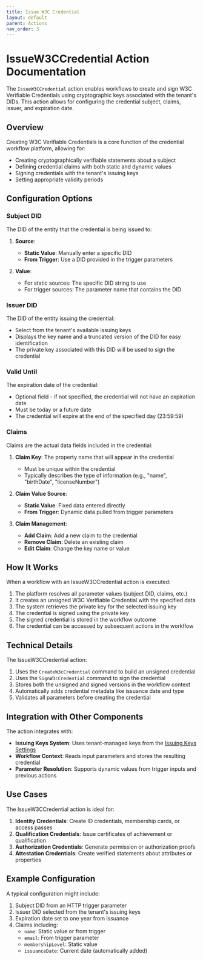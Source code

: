 ```yaml
---
title: Issue W3C Credential
layout: default
parent: Actions
nav_order: 3
---
```


# IssueW3CCredential Action Documentation

The `IssueW3CCredential` action enables workflows to create and sign W3C Verifiable Credentials using cryptographic keys associated with the tenant's DIDs. This action allows for configuring the credential subject, claims, issuer, and expiration date.

## Overview

Creating W3C Verifiable Credentials is a core function of the credential workflow platform, allowing for:

- Creating cryptographically verifiable statements about a subject
- Defining credential claims with both static and dynamic values
- Signing credentials with the tenant's issuing keys
- Setting appropriate validity periods

## Configuration Options

### Subject DID

The DID of the entity that the credential is being issued to:

1. **Source**: 
   - **Static Value**: Manually enter a specific DID
   - **From Trigger**: Use a DID provided in the trigger parameters

2. **Value**: 
   - For static sources: The specific DID string to use
   - For trigger sources: The parameter name that contains the DID

### Issuer DID

The DID of the entity issuing the credential:

- Select from the tenant's available issuing keys
- Displays the key name and a truncated version of the DID for easy identification
- The private key associated with this DID will be used to sign the credential

### Valid Until

The expiration date of the credential:

- Optional field - if not specified, the credential will not have an expiration date
- Must be today or a future date
- The credential will expire at the end of the specified day (23:59:59)

### Claims

Claims are the actual data fields included in the credential:

1. **Claim Key**: The property name that will appear in the credential
   - Must be unique within the credential
   - Typically describes the type of information (e.g., "name", "birthDate", "licenseNumber")

2. **Claim Value Source**:
   - **Static Value**: Fixed data entered directly
   - **From Trigger**: Dynamic data pulled from trigger parameters

3. **Claim Management**:
   - **Add Claim**: Add a new claim to the credential
   - **Remove Claim**: Delete an existing claim
   - **Edit Claim**: Change the key name or value

## How It Works

When a workflow with an IssueW3CCredential action is executed:

1. The platform resolves all parameter values (subject DID, claims, etc.)
2. It creates an unsigned W3C Verifiable Credential with the specified data
3. The system retrieves the private key for the selected issuing key
4. The credential is signed using the private key
5. The signed credential is stored in the workflow outcome
6. The credential can be accessed by subsequent actions in the workflow

## Technical Details

The IssueW3CCredential action:

1. Uses the `CreateW3cCredential` command to build an unsigned credential
2. Uses the `SignW3cCredential` command to sign the credential
3. Stores both the unsigned and signed versions in the workflow context
4. Automatically adds credential metadata like issuance date and type
5. Validates all parameters before creating the credential

## Integration with Other Components

The action integrates with:

- **Issuing Keys System**: Uses tenant-managed keys from the [Issuing Keys Settings](IssuingKeysSettings.md)
- **Workflow Context**: Reads input parameters and stores the resulting credential
- **Parameter Resolution**: Supports dynamic values from trigger inputs and previous actions

## Use Cases

The IssueW3CCredential action is ideal for:

1. **Identity Credentials**: Create ID credentials, membership cards, or access passes
2. **Qualification Credentials**: Issue certificates of achievement or qualification
3. **Authorization Credentials**: Generate permission or authorization proofs
4. **Attestation Credentials**: Create verified statements about attributes or properties

## Example Configuration

A typical configuration might include:

1. Subject DID from an HTTP trigger parameter
2. Issuer DID selected from the tenant's issuing keys
3. Expiration date set to one year from issuance
4. Claims including:
   - `name`: Static value or from trigger
   - `email`: From trigger parameter
   - `membershipLevel`: Static value
   - `issuanceDate`: Current date (automatically added)